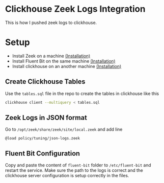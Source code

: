 
# Clickhouse Zeek Logs Integration

This is how I pushed zeek logs to clickhouse.

# Setup

- Install Zeek on a machine [(Installation)](https://software.opensuse.org//download.html?project=security:zeek&package=zeek)
- Install Fluent Bit on the same machine [(Installation)](https://docs.fluentbit.io/manual/installation/getting-started-with-fluent-bit)
- Install clickhouse on an another machine [(Installation)](https://clickhouse.com/docs/en/install)
## Create Clickhouse Tables
Use the `tables.sql` file in the repo to create the tables in clickhouse like this
```bash
clickhouse client --multiquery < tables.sql
```
## Zeek Logs in JSON format
Go to `/opt/zeek/share/zeek/site/local.zeek` and add line
```zeek
@load policy/tuning/json-logs.zeek
```
## Fluent Bit Configuration
Copy and paste the content of `fluent-bit` folder to `/etc/fluent-bit` and restart the service. Make sure the path to the logs is correct and the clickhouse server configuration is setup correctly in the files.


